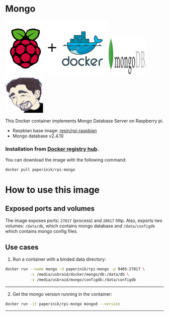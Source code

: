 # Mongo

![docker_logo](https://raw.githubusercontent.com/brunocantisano/rpi-mongo/master/files/docker.png)![docker_mongo_logo](https://raw.githubusercontent.com/brunocantisano/rpi-mongo/master/files/logo-mongo.png)![docker_paperinik_logo](https://raw.githubusercontent.com/brunocantisano/rpi-mongo/master/files/docker_paperinik_120x120.png)

This Docker container implements Mongo Database Server on Raspberry pi.

 * Raspbian base image: [resin/rpi-raspbian](https://hub.docker.com/r/resin/rpi-raspbian/)
 * Mongo database v2.4.10
 
### Installation from [Docker registry hub](https://registry.hub.docker.com/u/paperinik/rpi-mongo/).

You can download the image with the following command:

```bash
docker pull paperinik/rpi-mongo
```

# How to use this image

Exposed ports and volumes
----

The image exposes ports: `27017` (process) and `28017` http. Also, exports two volumes: `/data/db`, which contains mongo database and `/data/configdb` which contains mongo config files.

Use cases
----

1) Run a container with a binded data directory:
```bash
docker run --name mongo -d paperinik/rpi-mongo -p 9405:27017 \
           -v /media/usbraid/docker/mongo/db:/data/db \
           -v /media/usbraid/mongo/configdb:/data/configdb
```
----

2) Get the mongo version running in the container:
```bash
docker run -it paperinik/rpi-mongo mongod --version
```
----
